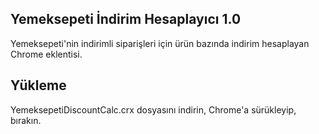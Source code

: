 ## Yemeksepeti İndirim Hesaplayıcı 1.0

Yemeksepeti'nin indirimli siparişleri için ürün bazında indirim hesaplayan Chrome eklentisi.

## Yükleme

YemeksepetiDiscountCalc.crx dosyasını indirin, Chrome'a sürükleyip, bırakın.